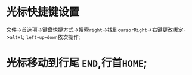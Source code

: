 # 光标快捷键设置
文件->首选项->键盘快捷方式->搜索`right`->找到`cursorRight`->右键更改绑定->`alt+l`;
`left`-`up`-`down`依次操作;
# 光标移动到行尾 `END`,行首`HOME`;